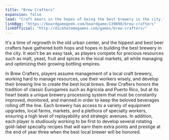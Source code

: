 ```yaml
---
title: "Brew Crafters"
expansion: false
lead: "Craft beers in the hopes of being the best brewery in the city."
linkBgg: "https://boardgamegeek.com/boardgame/139898/brew-crafters"
linkOfficial: "http://dicehatemegames.com/games/brew-crafters/"
---
```


It's a time of regrowth in the old urban center, and the hippest and best beer crafters have gathered both hops and hopes in building the best brewery in the city. It won't be an easy task, as players compete for precious resources such as malt, yeast, fruit and spices in the local markets, all while managing and optimizing their growing bottling empires.

In Brew Crafters, players assume management of a local craft brewery, working hard to manage resources, use their workers wisely, and develop their brewing line to create the best local brews. Brew Crafters honors the tradition of classic Eurogames such as Agricola and Puerto Rico, but at its heart beats a unique brewery processing system that must be constantly improved, monitored, and manned in order to keep the beloved beverages rolling off the line. Each brewery has access to a variety of equipment upgrades, local farms, markets, and a plethora of specialty workers, ensuring a high level of replayability and strategic avenues. In addition, each player is studiously working to be first to develop several rotating gold-label specialty recipes that will earn them extra points and prestige at the end of year three when the best local brewer will be honored.
